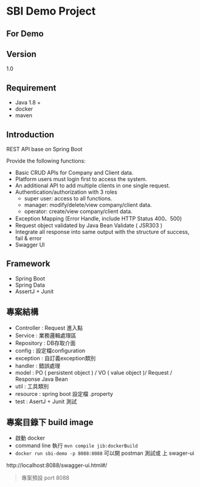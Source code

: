 # SBI Demo Project
For Demo
----
## Version
1.0

## Requirement
- Java 1.8 +
- docker
- maven

## Introduction
REST API base on Spring Boot

Provide the following functions:

- Basic CRUD APIs for Company and Client data.
- Platform users must login first to access the system.
- An additional API to add multiple clients in one single request.
- Authentication/authorization with 3 roles
    - super user: access to all functions.
    - manager: modify/delete/view company/client data.
    - operator: create/view company/client data.
- Exception Mapping (Error Handle, include HTTP Status 400、500)
- Request object validated by Java Bean Validate ( JSR303 )
- Integrate all response into same output with the structure of success, fail & error
- Swagger UI 
## Framework
- Spring Boot
- Spring Data 
- AssertJ + Junit

## 專案結構
- Controller : Request 進入點
- Service : 業務邏輯處理區
- Repository : DB存取介面
- config : 設定檔configuration
- exception : 自訂義exception類別
- handler : 錯誤處理
- model : PO ( persistent object ) / VO ( value object )/ Request / Response Java Bean
- util : 工具類別
- resource : spring boot 設定檔 .property
- test : AsertJ + Junit 測試

## 專案目錄下 build image
- 啟動 docker
- command line 執行 `mvn compile jib:dockerBuild`
- `docker run sbi-demo -p 8088:8088`
可以開 postman 測試或 上 swager-ui

http://localhost:8088/swagger-ui.html#/

> 專案預設 port 8088
